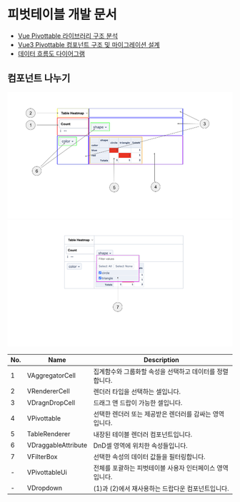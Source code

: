 # 피벗테이블 개발 문서

- [Vue Pivottable 라이브러리 구조 분석](./vue-pivottable-as-is.md)
- [Vue3 Pivottable 컴포넌트 구조 및 마이그레이션 설계](./vue-pivottable-migration-design-spec.md)
- [데이터 흐름도 다이어그램](./data-flow.md)

## 컴포넌트 나누기

![001](./images/vue-pivottable-cmp-1.png)
![002](./images/vue-pivottable-cmp-2.png)

|No.|Name               |Description        |
|---|-------------------|-------------------|
|1  |VAggregatorCell    |집계함수와 그룹화할 속성을 선택하고 데이터를 정렬합니다.|
|2  |VRendererCell      |렌더러 타입을 선택하는 셀입니다.|
|3  |VDragnDropCell     |드래그 앤 드랍이 가능한 셀입니다.|
|4  |VPivottable        |선택한 렌더러 또는 제공받은 렌더러를 감싸는 영역입니다.|
|5  |TableRenderer      |내장된 테이블 렌더러 컴포넌트입니다.|
|6  |VDraggableAttribute|DnD셀 영역에 위치한 속성들입니다.|
|7  |VFilterBox         |선택한 속성의 데이터 값들을 필터링합니다.|
|-  |VPivottableUi      |전체를 포괄하는 피벗테이블 사용자 인터페이스 영역입니다.|
|-  |VDropdown          |(1)과 (2)에서 재사용하는 드랍다운 컴포넌트입니다.|
